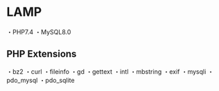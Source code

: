 # LAMP
・PHP7.4
・MySQL8.0

## PHP Extensions
・bz2
・curl
・fileinfo
・gd
・gettext
・intl
・mbstring
・exif
・mysqli
・pdo_mysql
・pdo_sqlite
